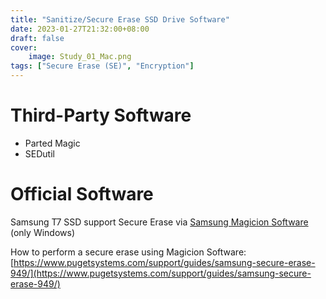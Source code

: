```yaml
---
title: "Sanitize/Secure Erase SSD Drive Software"
date: 2023-01-27T21:32:00+08:00
draft: false
cover:
    image: Study_01_Mac.png
tags: ["Secure Erase (SE)", "Encryption"]
---
```


# Third-Party Software

- Parted Magic
- SEDutil

# Official Software

Samsung T7 SSD support Secure Erase via [Samsung Magicion Software](https://semiconductor.samsung.com/consumer-storage/magician/) (only Windows)

How to perform a secure erase using Magicion Software: [https://www.pugetsystems.com/support/guides/samsung-secure-erase-949/](https://www.pugetsystems.com/support/guides/samsung-secure-erase-949/)